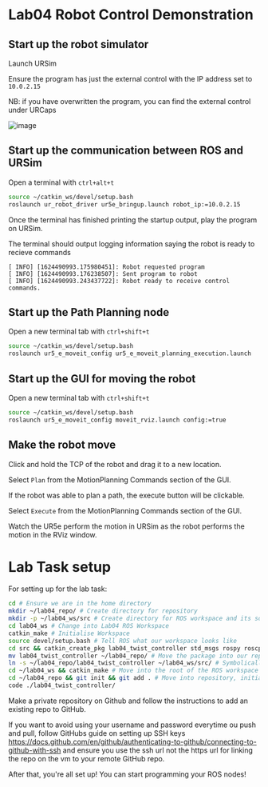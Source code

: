# Lab04 Robot Control Demonstration

## Start up the robot simulator 

Launch URSim

Ensure the program has just the external control with the IP address set to `10.0.2.15`


NB: if you have overwritten the program, you can find the external control under URCaps

![image](https://user-images.githubusercontent.com/29705680/123183147-3f97cb80-d4d4-11eb-8929-9c10c71c5bc5.png)


## Start up the communication between ROS and URSim
Open a terminal with `ctrl+alt+t`
```bash
source ~/catkin_ws/devel/setup.bash
roslaunch ur_robot_driver ur5e_bringup.launch robot_ip:=10.0.2.15
```

Once the terminal has finished printing the startup output, play the program on URSim.

The terminal should output logging information saying the robot is ready to recieve commands
```
[ INFO] [1624490993.175980451]: Robot requested program
[ INFO] [1624490993.176238507]: Sent program to robot
[ INFO] [1624490993.243437722]: Robot ready to receive control commands.
```

## Start up the Path Planning node 
Open a new terminal tab with `ctrl+shift+t`
```bash
source ~/catkin_ws/devel/setup.bash
roslaunch ur5_e_moveit_config ur5_e_moveit_planning_execution.launch
```
## Start up the GUI for moving the robot
Open a new terminal tab with `ctrl+shift+t`
```bash
source ~/catkin_ws/devel/setup.bash
roslaunch ur5_e_moveit_config moveit_rviz.launch config:=true
```

## Make the robot move
Click and hold the TCP of the robot and drag it to a new location.

Select `Plan` from the MotionPlanning Commands section of the GUI.

If the robot was able to plan a path, the execute button will be clickable.

Select `Execute` from the MotionPlanning Commands section of the GUI.

Watch the UR5e perform the motion in URSim as the robot performs the motion in the RViz window.

# Lab Task setup

For setting up for the lab task:
```bash
cd # Ensure we are in the home directory
mkdir ~/lab04_repo/ # Create directory for repository
mkdir -p ~/lab04_ws/src # Create directory for ROS workspace and its source subdirectory 
cd lab04_ws # Change into Lab04 ROS Workspace
catkin_make # Initialise Workspace
source devel/setup.bash # Tell ROS what our workspace looks like
cd src && catkin_create_pkg lab04_twist_controller std_msgs rospy roscpp geometry_msgs # Create ROS package
mv lab04_twist_controller ~/lab04_repo/ # Move the package into our repository for tracking
ln -s ~/lab04_repo/lab04_twist_controller ~/lab04_ws/src/ # Symbolically link the package into our ROS workspace so that the workspace can still see it
cd ~/lab04_ws && catkin_make # Move into the root of the ROS workspace and compile and build the workspace
cd ~/lab04_repo && git init && git add . # Move into repository, initialise repo and add package to repo
code ./lab04_twist_controller/
```
Make a private repository on Github and follow the instructions to add an existing repo to GitHub.

If you want to avoid using your username and password everytime ou push and pull, follow GitHubs guide on setting up SSH keys https://docs.github.com/en/github/authenticating-to-github/connecting-to-github-with-ssh and ensure you use the ssh url not the https url for linking the repo on the vm to your remote GitHub repo.

After that, you're all set up! You can start programming your ROS nodes!
